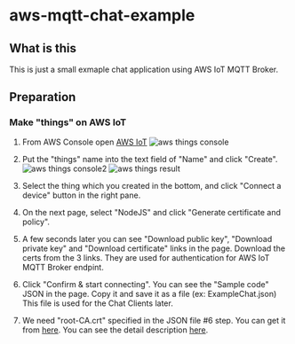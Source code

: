 # aws-mqtt-chat-example

## What is this

This is just a small exmaple chat application using AWS IoT MQTT Broker.

## Preparation

### Make "things" on AWS IoT

1. From AWS Console open [AWS IoT](https://ap-northeast-1.console.aws.amazon.com/iot/home?region=ap-northeast-1#/dashboard?editor=thing)
![aws things console](https://raw.githubusercontent.com/wiki/manamanmana/aws-mqtt-chat-example/images/aws-things.PNG)

2. Put the "things" name into the text field of "Name" and click "Create".
![aws things console2](https://raw.githubusercontent.com/wiki/manamanmana/aws-mqtt-chat-example/images/aws-things2.PNG)
![aws things result](https://raw.githubusercontent.com/wiki/manamanmana/aws-mqtt-chat-example/images/aws-things-result.PNG)

3. Select the thing which you created in the bottom, and click "Connect a device" button in the right pane.

4. On the next page, select "NodeJS" and click "Generate certificate and policy".

5. A few seconds later you can see "Download public key", "Download private key" and "Download certificate" links in the page. Download the certs from the 3 links. They are used for authentication for AWS IoT MQTT Broker endpint.

6. Click "Confirm & start connecting". You can see the "Sample code" JSON in the page. Copy it and save it as a file (ex: ExampleChat.json) This file is used for the Chat Clients later.

7. We need "root-CA.crt" specified in the JSON file #6 step. You can get it from [here](https://www.symantec.com/content/en/us/enterprise/verisign/roots/VeriSign-Class%203-Public-Primary-Certification-Authority-G5.pem). You can see the detail description [here](https://github.com/aws/aws-iot-device-sdk-js/blob/master/README.md#specify-a-directory-containing-default-named-certificates).









